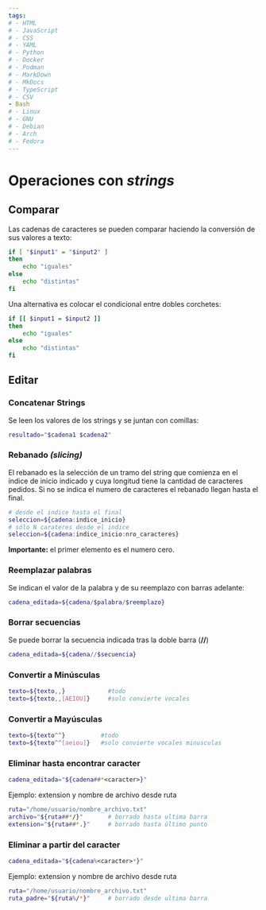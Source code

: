 ```yaml
---
tags:
# - HTML
# - JavaScript
# - CSS
# - YAML
# - Python
# - Docker
# - Podman
# - MarkDown
# - MkDocs
# - TypeScript
# - CSV
- Bash
# - Linux
# - GNU
# - Debian
# - Arch
# - Fedora
---
```



# Operaciones con *strings*


## Comparar 

Las cadenas de caracteres se pueden comparar haciendo la conversión de sus valores a texto:

```bash
if [ "$input1" = "$input2" ] 
then
    echo "iguales"
else
    echo "distintas"
fi
```
Una alternativa es colocar el condicional entre dobles corchetes:

```bash
if [[ $input1 = $input2 ]] 
then
    echo "iguales"
else
    echo "distintas"
fi
```


## Editar 

### Concatenar Strings

Se leen los valores de los strings y se juntan con comillas:
```bash
resultado="$cadena1 $cadena2"
```

### Rebanado *(slicing)*

El rebanado es la selección de un tramo del string que comienza en el índice de inicio indicado y cuya longitud tiene la cantidad de caracteres pedidos. Si no se indica el numero de caracteres el rebanado llegan hasta el final.

```bash
# desde el indice hasta el final
seleccion=${cadena:indice_inicio}     
# sólo N carateres desde el indice
seleccion=${cadena:indice_inicio:nro_caracteres}
```

**Importante:** el primer elemento es el numero cero.


### Reemplazar palabras

Se indican el valor de la palabra y  de su reemplazo con barras adelante:
 
```bash
cadena_editada=${cadena/$palabra/$reemplazo}     
```

### Borrar secuencias

Se puede borrar la secuencia indicada tras la doble barra (**//**)

```bash
cadena_editada=${cadena//$secuencia}     
```

### Convertir a Minúsculas
```bash
texto=${texto,,}            #todo
texto=${texto,,[AEIOU]}     #solo convierte vocales
```
    
### Convertir a Mayúsculas
```bash
texto=${texto^^}          #todo   
texto=${texto^^[aeiou]}   #solo convierte vocales minusculas
```


### Eliminar hasta encontrar caracter

```bash
cadena_editada="${cadena##*<caracter>}"     
```

Ejemplo: extension y nombre de archivo desde ruta
```bash
ruta="/home/usuario/nombre_archivo.txt"
archivo="${ruta##*/}"       # borrado hasta ultima barra
extension="${ruta##*.}"     # borrado hasta último punto
```

### Eliminar a partir del caracter

```bash
cadena_editada="${cadena%<caracter>*}"     
```

Ejemplo: extension y nombre de archivo desde ruta
```bash
ruta="/home/usuario/nombre_archivo.txt"
ruta_padre="${ruta%/*}"     # borrado desde ultima barra
```


